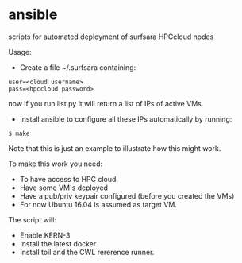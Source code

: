 # ansible
scripts for automated deployment of surfsara HPCcloud nodes

Usage:
* Create a file ~/.surfsara containing:
```
user=<cloud username>
pass=<hpccloud password>
```

now if you run list.py it will return a list of IPs of active VMs.

* Install ansible to configure all these IPs automatically by running:
```
$ make
```
Note that this is just an example to illustrate how this might work.

To make this work you need:
* To have access to HPC cloud
* Have some VM's deployed
* Have a pub/priv keypair configured (before you created the VMs)
* For now Ubuntu 16.04 is assumed as target VM.


The script will:
* Enable KERN-3
* Install the latest docker
* Install toil and the CWL rererence runner.
